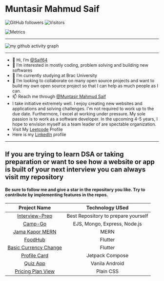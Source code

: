 # Muntasir Mahmud Saif  
![GitHub followers](https://img.shields.io/github/followers/Saif64?label=Follow&style=social)
![Visitors](https://visitor-badge.glitch.me/badge?page_id=Saif64)

![Metrics](https://metrics.lecoq.io/Saif64)

<hr>

![my github activity graph](https://activity-graph.herokuapp.com/graph?username=Saif64&bg_color=22272e&color=9BE8A8&line=9BE8A8&point=40C363&area=false&hide_border=true)

<hr>

- 👋 Hi, I’m [@Saif64](https://github.com/Saif64)
- 👀 I’m interested in mostly coding, problem solving and building new softwares 
- 🌱 I’m currently studying at Brac University
- 💞️ I’m looking to collaborate on many open source projects and want to build my own open source project so that I can help as much people as I can.
- 📫 Reach me through [@Muntasir Mahmud Saif](https://www.facebook.com/muntasir.m.saif)
- I take initiative extremely well. I enjoy creating new websites and applications and solving challenges. I'm not required to work up to the due date. Furthermore, I excel at working under pressure. My sole passion is to work as a software developer. In the upcoming 4-5 years, I hope to envision myself as a team leader of are spectable organization.
- Visit My [Leetcode](https://leetcode.com/mmSaif_64) Profile
- Here is my [LinkedIn](https://www.linkedin.com/in/muntasir-mahmud-saif-9a0900233/) profile
---

## If you are trying to learn DSA or taking preparation or want to see how a website or app is built of your next interview you can always visit my repository 
#### Be sure to follow me and give a star in the repository you like. Try to contribute by implementing features in the repos.
| Project Name| Technology USed|
|:-----------:|:---------------:|
| [Interview-Prep](https://github.com/Saif64/Interview-prep) | Best Repository to prepare yourself
| [Camp-Go](https://github.com/Saif64/CampGo) | EJS, Mongo, Express, Node.js
| [Jama Kapor MERN](https://github.com/Saif64/jama-kapor) | MERN
| [FoodHub](https://github.com/Saif64/flutter-FoodHub) | Flutter
| [Basic Currency Change](https://github.com/Saif64/Flutter-vangiChai) | Flutter
| [Profile Card](https://github.com/Saif64/-JetpackCompose-ProfileCard) | Jetpack Compose
| [Quiz App](https://github.com/Saif64/TriviaApp) | Vanila Android
| [Pricing Plan View](https://github.com/Saif64/pricing-plan) | Plain CSS


<!---
Saif64/Saif64 is a ✨ special ✨ repository because its `README.md` (this file) appears on your GitHub profile.
You can click the Preview link to take a look at your changes.
--->
